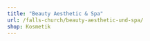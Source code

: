 ```yaml
---
title: "Beauty Aesthetic & Spa"
url: /falls-church/beauty-aesthetic-und-spa/
shop: Kosmetik
---
```

